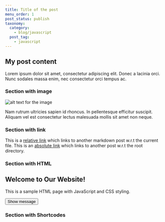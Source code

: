 ```yaml
---
title: Title of the post
menu_order: 1
post_status: publish
taxonomy:
  category:
    - blog/javascript
  post_tag:
    - javascript
---
```


## My post content

Lorem ipsum dolor sit amet, consectetur adipiscing elit. Donec a lacinia orci.
Nunc sodales massa enim, nec consectetur orci tempus ac.

### Section with image

![alt text for the image](/_images/pic4.jpg "Caption for the image")

Nam rutrum ultricies sapien id rhoncus. In pellentesque efficitur suscipit.
Aliquam vel est consectetur lectus malesuada mollis sit amet non neque.

### Section with link

This is a [relative link](../sub-dir1/post3.md) which links to another markdown post w.r.t the current file.
This is an [absolute link](/folder1/sub-dir1/post3.md) which links to another post w.r.t the root directory.

### Section with HTML

<section id="home">
    <h2>Welcome to Our Website!</h2>
    <p>This is a sample HTML page with JavaScript and CSS styling.</p>
    <button type="button" onclick="showMessage()">Show message</button>
</section>

<script>
    function showMessage() {
        alert('Thank you for contacting us!');
    }
</script>

<!-- Sample CSS Style -->
<style>
    h1 {
        color: red;
    }
</style>

### Section with Shortcodes
